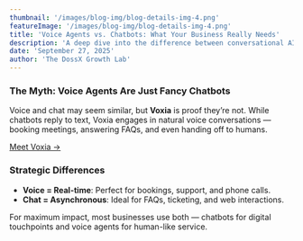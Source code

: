 ```yaml
---
thumbnail: '/images/blog-img/blog-details-img-4.png'
featureImage: '/images/blog-img/blog-details-img-4.png'
title: 'Voice Agents vs. Chatbots: What Your Business Really Needs'
description: 'A deep dive into the difference between conversational AI and voice intelligence — and how each fits into your strategy.'
date: 'September 27, 2025'
author: 'The DossX Growth Lab'
---
```


### The Myth: Voice Agents Are Just Fancy Chatbots

Voice and chat may seem similar, but **Voxia** is proof they’re not. While chatbots reply to text, Voxia engages in natural voice conversations — booking meetings, answering FAQs, and even handing off to humans.

[Meet Voxia →](/agents/voice)

### Strategic Differences

- **Voice = Real-time**: Perfect for bookings, support, and phone calls.  
- **Chat = Asynchronous**: Ideal for FAQs, ticketing, and web interactions.  

For maximum impact, most businesses use both — chatbots for digital touchpoints and voice agents for human-like service.
